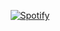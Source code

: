 <div align="center">

[![Spotify](https://serrspoti.vercel.app/api/spotify)](https://open.spotify.com/user/serr)

</div>
